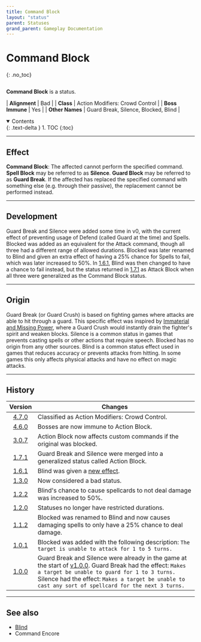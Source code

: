 ```yaml
---
title: Command Block
layout: "status"
parent: Statuses
grand_parent: Gameplay Documentation
---
```


# Command Block
{: .no_toc}

<div class="row">
<div class="column content" markdown="1">

**Command Block** is a status.

| **Alignment** | Bad |
| **Class** | Action Modifiers: Crowd Control |
| **Boss Immune** | Yes |
| **Other Names** | Guard Break, Silence, Blocked, Blind |

</div>
<div class="column toc" markdown="1">
<details open markdown="block">
<summary>
Contents
</summary>
{: .text-delta }
1. TOC
{:toc}
</details>
</div>
</div> 

---

## Effect

**Command Block**: The affected cannot perform the specified command. **Spell Block** may be referred to as **Silence**. **Guard Block** may be referred to as **Guard Break**. If the affected has replaced the specified command with something else (e.g. through their passive), the replacement cannot be performed instead.

---

## Development

Guard Break and Silence were added some time in v0, with the current effect of preventing usage of Defend (called Guard at the time) and Spells. Blocked was added as an equivalent for the Attack command, though all three had a different range of allowed durations. Blocked was later renamed to Blind and given an extra effect of having a 25% chance for Spells to fail, which was later increased to 50%. In [1.6.1](/game/changelog/v1.html#v1.6.1), Blind was then changed to have a chance to fail instead, but the status returned in [1.7.1](/game/changelog/v1.html#v1.7.1) as Attack Block when all three were generalized as the Command Block status.

---

## Origin

Guard Break (or Guard Crush) is based on fighting games where attacks are able to hit through a guard. This specific effect was inspired by [Immaterial and Missing Power](https://en.touhouwiki.net/wiki/Immaterial_and_Missing_Power), where a Guard Crush would instantly drain the fighter's spirit and weaken blocks. Silence is a common status in games that prevents casting spells or other actions that require speech. Blocked has no origin from any other sources. Blind is a common status effect used in games that reduces accuracy or prevents attacks from hitting. In some games this only affects physical attacks and have no effect on magic attacks.

---

## History

| Version | Changes |
| :---: | --- |
| [4.7.0](/game/changelog/v4.html#v4.7.0) | Classified as Action Modifiers: Crowd Control. |
| [4.6.0](/game/changelog/v4.html#v4.6.0) | Bosses are now immune to Action Block. |
| [3.0.7](/game/changelog/v3.html#v3.0.7) | Action Block now affects custom commands if the original was blocked. |
| [1.7.1](/game/changelog/v1.html#v1.7.1) | Guard Break and Silence were merged into a generalized status called Action Block. |
| [1.6.1](/game/changelog/v1.html#v1.6.1) | Blind was given a [new effect](/game/status/blind). |
| [1.3.0](/game/changelog/v1.html#v1.3.0) | Now considered a bad status. |
| [1.2.2](/game/changelog/v1.html#v1.2.2) | Blind's chance to cause spellcards to not deal damage was increased to 50%. |
| [1.2.0](/game/changelog/v1.html#v1.2.0) | Statuses no longer have restricted durations. |
| [1.1.2](/game/changelog/v1.html#v1.1.2) | Blocked was renamed to Blind and now causes damaging spells to only have a 25% chance to deal damage. |
| [1.0.1](/game/changelog/v1.html#v1.0.1) | Blocked was added with the following description: `The target is unable to attack for 1 to 5 turns.` |
| [1.0.0](/game/changelog/v1.html#v1.0.0) | Guard Break and Silence were already in the game at the start of [v1.0.0](/game/changelog/v1.html#v1.0.0). Guard Break had the effect: `Makes a target be unable to guard for 1 to 3 turns.` Silence had the effect: `Makes a target be unable to cast any sort of spellcard for the next 3 turns.` |

---

## See also

- [Blind](/game/status/blind)
- Command Encore